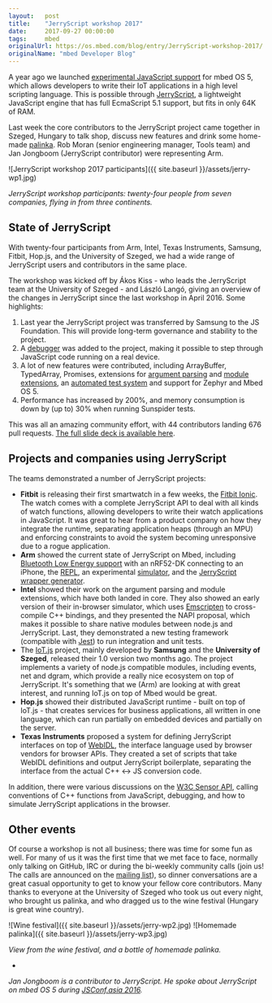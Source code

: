 ```yaml
---
layout:   post
title:    "JerryScript workshop 2017"
date:     2017-09-27 00:00:00
tags:     mbed
originalUrl: https://os.mbed.com/blog/entry/JerryScript-workshop-2017/
originalName: "mbed Developer Blog"
---
```


A year ago we launched [experimental JavaScript support](https://os.mbed.com/javascript-on-mbed/) for mbed OS 5, which allows developers to write their IoT applications in a high level scripting language. This is possible through [JerryScript](http://jerryscript.net), a lightweight JavaScript engine that has full EcmaScript 5.1 support, but fits in only 64K of RAM.

Last week the core contributors to the JerryScript project came together in Szeged, Hungary to talk shop, discuss new features and drink some home-made [palinka](https://en.wikipedia.org/wiki/Pálinka). Rob Moran (senior engineering manager, Tools team) and Jan Jongboom (JerryScript contributor) were representing Arm.

<!--more-->

![JerryScript workshop 2017 participants]({{ site.baseurl }}/assets/jerry-wp1.jpg)

*JerryScript workshop participants: twenty-four people from seven companies, flying in from three continents.*

## State of JerryScript

With twenty-four participants from Arm, Intel, Texas Instruments, Samsung, Fitbit, Hop.js, and the University of Szeged, we had a wide range of JerryScript users and contributors in the same place.

The workshop was kicked off by Ákos Kiss - who leads the JerryScript team at the University of Szeged - and László Langó, giving an overview of the changes in JerryScript since the last workshop in April 2016. Some highlights:

1. Last year the JerryScript project was transferred by Samsung to the JS Foundation. This will provide long-term governance and stability to the project.
2. A [debugger](http://jerryscript.net/debugger/) was added to the project, making it possible to step through JavaScript code running on a real device.
3. A lot of new features were contributed, including ArrayBuffer, TypedArray, Promises, extensions for [argument parsing](http://jerryscript.net/ext-reference-arg/) and [module extensions](http://jerryscript.net/ext-reference-module/), an [automated test system](https://jerryscript-project.github.io/jerryscript-test-results/) and support for Zephyr and Mbed OS 5.
4. Performance has increased by 200%, and memory consumption is down by (up to) 30% when running Sunspider tests.

This was all an amazing community effort, with 44 contributors landing 676 pull requests. [The full slide deck is available here](https://github.com/jerryscript-project/jerryscript/blob/7ff37da73595513f09d35b4875db6512e38d6136/slides/jerryscript-workshop-september-2017/JerryScriptProgress.pdf).

## Projects and companies using JerryScript

The teams demonstrated a number of JerryScript projects:

* **Fitbit** is releasing their first smartwatch in a few weeks, the [Fitbit Ionic](https://www.fitbit.com/ionic). The watch comes with a complete JerryScript API to deal with all kinds of watch functions, allowing developers to write their watch applications in JavaScript. It was great to hear from a product company on how they integrate the runtime, separating application heaps (through an MPU) and enforcing constraints to avoid the system becoming unresponsive due to a rogue application.
* **Arm** showed the current state of JerryScript on Mbed, including [Bluetooth Low Energy support](https://github.com/ARMmbed/mbed-js-ble-example) with an nRF52-DK connecting to an iPhone, the [REPL](https://github.com/ARMmbed/mbed-js-repl-example), an experimental [simulator](https://github.com/janjongboom/mbed-js-simulator), and the [JerryScript wrapper generator](https://os.mbed.com/blog/entry/Generating-C-wrappers-for-JS-on-mbed/).
* **Intel** showed their work on the argument parsing and module extensions, which have both landed in core. They also showed an early version of their in-browser simulator, which uses [Emscripten](https://github.com/kripken/emscripten) to cross-compile C++ bindings, and they presented the NAPI proposal, which makes it possible to share native modules between node.js and JerryScript. Last, they demonstrated a new testing framework (compatible with [Jest](https://facebook.github.io/jest/)) to run integration and unit tests.
* The [IoT.js](http://iotjs.net) project, mainly developed by **Samsung** and the **University of Szeged**, released their 1.0 version two months ago. The project implements a variety of node.js compatible modules, including events, net and dgram, which provide a really nice ecosystem on top of JerryScript. It's something that we (Arm) are looking at with great interest, and running IoT.js on top of Mbed would be great.
* **Hop.js** showed their distributed JavaScript runtime - built on top of IoT.js - that creates services for business applications, all written in one language, which can run partially on embedded devices and partially on the server.
* **Texas Instruments** proposed a system for defining JerryScript interfaces on top of [WebIDL](https://www.w3.org/TR/WebIDL-1/), the interface language used by browser vendors for browser APIs. They created a set of scripts that take WebIDL definitions and output JerryScript boilerplate, separating the interface from the actual C++ <-> JS conversion code.

In addition, there were various discussions on the [W3C Sensor API](https://www.w3.org/TR/generic-sensor/), calling conventions of C++ functions from JavaScript, debugging, and how to simulate JerryScript applications in the browser.

## Other events

Of course a workshop is not all business; there was time for some fun as well. For many of us it was the first time that we met face to face, normally only talking on GitHub, IRC or during the bi-weekly community calls (join us! The calls are announced on the [mailing list](https://groups.io/g/jerryscript-dev)), so dinner conversations are a great casual opportunity to get to know your fellow core contributors. Many thanks to everyone at the University of Szeged who took us out every night, who brought us palinka, and who dragged us to the wine festival (Hungary is great wine country).


![Wine festival]({{ site.baseurl }}/assets/jerry-wp2.jpg) ![Homemade palinka]({{ site.baseurl }}/assets/jerry-wp3.jpg)

*View from the wine festival, and a bottle of homemade palinka.*

-

*Jan Jongboom is a contributor to JerryScript. He spoke about JerryScript on mbed OS 5 during [JSConf.asia 2016](https://www.youtube.com/watch?v=3HLRwcVqgFE).*
